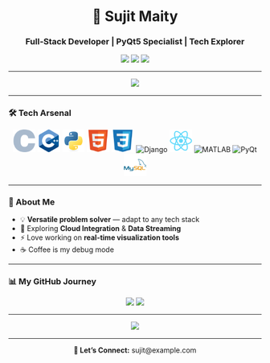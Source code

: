 <!-- Sleek Stylish GitHub Profile -->

<h1 align="center">🚀 Sujit Maity</h1>
<h3 align="center">Full-Stack Developer | PyQt5 Specialist | Tech Explorer</h3>

<p align="center">
  <a href="https://www.linkedin.com/in/sujit-maity-8a3123207/"><img src="https://img.shields.io/badge/LinkedIn-%230A66C2.svg?&style=for-the-badge&logo=linkedin&logoColor=white"/></a>
  <a href="https://www.instagram.com/its_sujitmaity/"><img src="https://img.shields.io/badge/Instagram-%23E4405F.svg?&style=for-the-badge&logo=instagram&logoColor=white"/></a>
  <a href="https://www.facebook.com/sujit-maity.7547031/"><img src="https://img.shields.io/badge/Facebook-%231877F2.svg?&style=for-the-badge&logo=facebook&logoColor=white"/></a>
</p>

---

<p align="center">
  <img src="https://readme-typing-svg.herokuapp.com?color=%23F75C7E&size=22&center=true&vCenter=true&width=600&lines=Versatilist+Developer;Web+%7C+App+%7C+Real-time+Dashboards;Always+Learning+New+Tech+Stacks"/>
</p>

---

### 🛠 Tech Arsenal
<p align="center">
  <img src="https://raw.githubusercontent.com/devicons/devicon/master/icons/c/c-original.svg" alt="C" width="45" height="45"/>
  <img src="https://raw.githubusercontent.com/devicons/devicon/master/icons/cplusplus/cplusplus-original.svg" alt="C++" width="45" height="45"/>
  <img src="https://raw.githubusercontent.com/devicons/devicon/master/icons/python/python-original.svg" alt="Python" width="45" height="45"/>
  <img src="https://raw.githubusercontent.com/devicons/devicon/master/icons/html5/html5-original.svg" alt="HTML" width="45" height="45"/>
  <img src="https://raw.githubusercontent.com/devicons/devicon/master/icons/css3/css3-original.svg" alt="CSS" width="45" height="45"/>
  <img src="https://cdn.worldvectorlogo.com/logos/django.svg" alt="Django" width="45" height="45"/>
  <img src="https://raw.githubusercontent.com/devicons/devicon/master/icons/react/react-original.svg" alt="React" width="45" height="45"/>
  <img src="https://upload.wikimedia.org/wikipedia/commons/2/21/Matlab_Logo.png" alt="MATLAB" width="45" height="45"/>
  <img src="https://upload.wikimedia.org/wikipedia/commons/e/ee/Qt_for_Python_logo.svg" alt="PyQt" width="45" height="45"/>
  <img src="https://raw.githubusercontent.com/devicons/devicon/master/icons/mysql/mysql-original-wordmark.svg" alt="MySQL" width="45" height="45"/>
</p>

---

### 📌 About Me
- 💡 **Versatile problem solver** — adapt to any tech stack
- 🌱 Exploring **Cloud Integration** & **Data Streaming**
- ⚡ Love working on **real-time visualization tools**
- ☕ Coffee is my debug mode

---

### 📊 My GitHub Journey
<p align="center">
  <img src="https://github-readme-stats.vercel.app/api?username=SujitMaity&show_icons=true&theme=tokyonight" height="165"/>
  <img src="https://github-readme-streak-stats.herokuapp.com/?user=SujitMaity&theme=tokyonight" height="165"/>
</p>

---

<p align="center">
  <img src="https://github-profile-trophy.vercel.app/?username=SujitMaity&theme=onedark&margin-w=10&margin-h=10&column=7"/>
</p>

---

<p align="center">
  <b>💬 Let’s Connect:</b> sujit@example.com  
</p>

